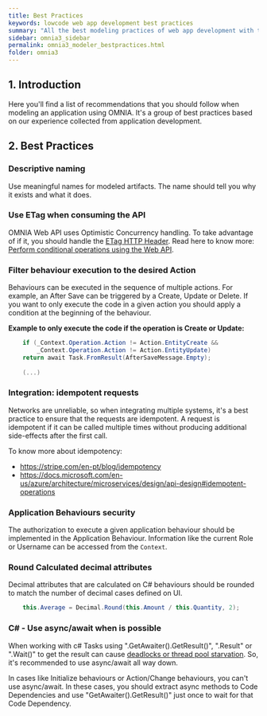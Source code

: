 ```yaml
---
title: Best Practices
keywords: lowcode web app development best practices
summary: "All the best modeling practices of web app development with the OMNIA Platform."
sidebar: omnia3_sidebar
permalink: omnia3_modeler_bestpractices.html
folder: omnia3
---
```



## 1. Introduction

Here you'll find a list of recommendations that you should follow when modeling an application using OMNIA. It's a group of best practices based on our experience collected from application development.


## 2. Best Practices

### Descriptive naming

Use meaningful names for modeled artifacts. The name should tell you why it exists and what it does.

### Use ETag when consuming the API

OMNIA Web API uses Optimistic Concurrency handling. To take advantage of if it, you should handle the [ETag HTTP Header](https://developer.mozilla.org/en-US/docs/Web/HTTP/Headers/ETag).
Read here to know more: [Perform conditional operations using the Web API](https://docs.microsoft.com/en-us/powerapps/developer/common-data-service/webapi/perform-conditional-operations-using-web-api).

### Filter behaviour execution to the desired Action

Behaviours can be executed in the sequence of multiple actions. For example, an After Save can be triggered by a Create, Update or Delete. If you want to only execute the code in a given action you should apply a condition at the beginning of the behaviour.

**Example to only execute the code if the operation is Create or Update:**

```C#
    if (_Context.Operation.Action != Action.EntityCreate &&
        _Context.Operation.Action != Action.EntityUpdate)
    return await Task.FromResult(AfterSaveMessage.Empty);
    
    (...)
```

### Integration: idempotent requests

Networks are unreliable, so when integrating multiple systems, it's a best practice to ensure that the requests are idempotent. A request is idempotent if it can be called multiple times without producing additional side-effects after the first call.

To know more about idempotency:

 - https://stripe.com/en-pt/blog/idempotency
 - https://docs.microsoft.com/en-us/azure/architecture/microservices/design/api-design#idempotent-operations


### Application Behaviours security

The authorization to execute a given application behaviour should be implemented in the Application Behaviour.
Information like the current Role or Username can be accessed from the `Context`.

### Round Calculated decimal attributes 

Decimal attributes that are calculated on C# behaviours should be rounded to match the number of decimal cases defined on UI.


```C#
    this.Average = Decimal.Round(this.Amount / this.Quantity, 2);
```

### C# - Use async/await when is possible

When working with c# Tasks using ".GetAwaiter().GetResult()", ".Result" or ".Wait()" to get the result can cause [deadlocks or thread pool starvation](https://gsferreira.com/archive/2020/08/avoid-getawaiter-getresult-at-all-cost/). So, it's recommended to use async/await all way down.

In cases like Initialize behaviours or Action/Change behaviours, you can't use async/await. In these cases, you should extract async methods to Code Dependencies and use "GetAwaiter().GetResult()" just once to wait for that Code Dependency.





